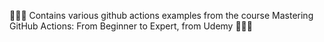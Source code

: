 🚀🚀🚀  Contains various github actions examples from the course Mastering GitHub Actions: From Beginner to Expert, from Udemy  🚀🚀🚀
